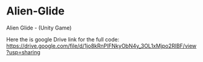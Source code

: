 # Alien-Glide
Alien Glide - (Unity Game)

Here the is google Drive link for the full code:
https://drive.google.com/file/d/1jo8kRnPIFNkyObN4y_3OL1xMjpo2RlBF/view?usp=sharing
